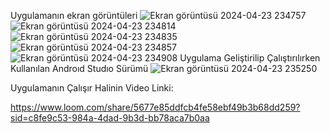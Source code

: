 Uygulamanın ekran görüntüleri
![Ekran görüntüsü 2024-04-23 234757](https://github.com/yittudu/Getir-Turker-Final/assets/55927138/b7b38366-cef3-449b-a62b-1b844e9d1248)
![Ekran görüntüsü 2024-04-23 234814](https://github.com/yittudu/Getir-Turker-Final/assets/55927138/d445ad65-645f-4587-902d-638b14d885f5)
![Ekran görüntüsü 2024-04-23 234835](https://github.com/yittudu/Getir-Turker-Final/assets/55927138/32aac8d6-3122-449b-b822-5dcf0e25bf2a)
![Ekran görüntüsü 2024-04-23 234857](https://github.com/yittudu/Getir-Turker-Final/assets/55927138/0a6bfc3b-6140-4f1c-84c0-37c93607646a)
![Ekran görüntüsü 2024-04-23 234908](https://github.com/yittudu/Getir-Turker-Final/assets/55927138/f7902824-522e-4c0a-a3ee-005990c2033e)
Uygulama Geliştirilip Çalıştırılırken Kullanılan Androıd Studıo Sürümü
![Ekran görüntüsü 2024-04-23 235250](https://github.com/yittudu/Getir-Turker-Final/assets/55927138/e02c9080-5686-48be-9a84-10c936edbe76)

Uygulamanın Çalışır Halinin Video Linki:

https://www.loom.com/share/5677e85ddfcb4fe58ebf49b3b68dd259?sid=c8fe9c53-984a-4dad-9b3d-bb78aca7b0aa
